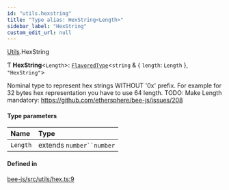 ```yaml
---
id: "utils.hexstring"
title: "Type alias: HexString<Length>"
sidebar_label: "HexString"
custom_edit_url: null
---
```


[Utils](../modules/utils.md).HexString

Ƭ **HexString**<`Length`\>: [`FlavoredType`](flavoredtype.md)<`string` & { `length`: `Length`  }, ``"HexString"``\>

Nominal type to represent hex strings WITHOUT '0x' prefix.
For example for 32 bytes hex representation you have to use 64 length.
TODO: Make Length mandatory: https://github.com/ethersphere/bee-js/issues/208

#### Type parameters

| Name | Type |
| :------ | :------ |
| `Length` | extends `number``number` |

#### Defined in

[bee-js/src/utils/hex.ts:9](https://github.com/ethersphere/bee-js/blob/ae6a776/src/utils/hex.ts#L9)
